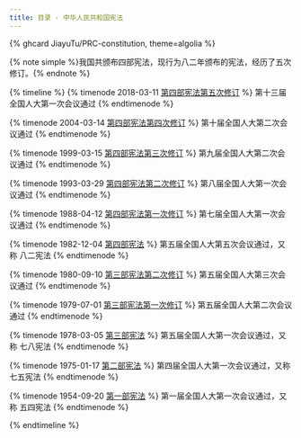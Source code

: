 ```yaml
---
title: 目录 - 中华人民共和国宪法
---
```


{% ghcard JiayuTu/PRC-constitution, theme=algolia %}

{% note simple %}我国共颁布四部宪法，现行为八二年颁布的宪法，经历了五次修订。{% endnote %}

{% timeline %}
{% timenode 2018-03-11 [第四部宪法第五次修订](第四部宪法五次修订.html) %}
    第十三届全国人大第一次会议通过
{% endtimenode %}

{% timenode 2004-03-14 [第四部宪法第四次修订](第四部宪法四次修订.html) %}
    第十届全国人大第二次会议通过
{% endtimenode %}

{% timenode 1999-03-15 [第四部宪法第三次修订](第四部宪法三次修订.html) %}
    第九届全国人大第二次会议通过
{% endtimenode %}

{% timenode 1993-03-29 [第四部宪法第二次修订](第四部宪法二次修订.html) %}
    第八届全国人大第一次会议通过
{% endtimenode %}

{% timenode 1988-04-12 [第四部宪法第一次修订](第四部宪法一次修订.html) %}
    第七届全国人大第一次会议通过
{% endtimenode %}

{% timenode 1982-12-04 [第四部宪法](第四部宪法.html) %}
    第五届全国人大第五次会议通过，又称 八二宪法
{% endtimenode %}

{% timenode 1980-09-10 [第三部宪法第二次修订](第三部宪法二次修订.html) %}
    第五届全国人大第三次会议通过
{% endtimenode %}

{% timenode 1979-07-01 [第三部宪法第一次修订](第三部宪法一次修订.html) %}
    第五届全国人大第二次会议通过
{% endtimenode %}

{% timenode 1978-03-05 [第三部宪法](第三部宪法.html) %}
    第五届全国人大第一次会议通过，又称 七八宪法
{% endtimenode %}

{% timenode 1975-01-17 [第二部宪法](第二部宪法.html) %}
    第四届全国人大第一次会议通过，又称 七五宪法
{% endtimenode %}

{% timenode 1954-09-20 [第一部宪法](第一部宪法.html) %}
    第一届全国人大第一次会议通过，又称 五四宪法
{% endtimenode %}

{% endtimeline %}
